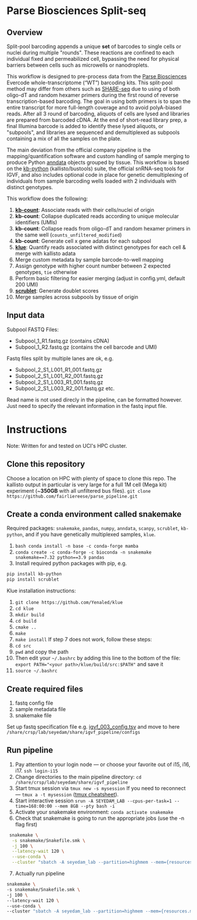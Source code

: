 # Parse Biosciences Split-seq
## Overview
Split-pool barcoding appends a unique **set** of barcodes to single cells or nuclei during multiple "rounds". These reactions are confined to each individual fixed and permeabilized cell, bypassing the need for physical barriers between cells such as microwells or nanodroplets.

This workflow is designed to pre-process data from the [Parse Biosciences](https://www.parsebiosciences.com/) Evercode whole-transcriptome (“WT”) barcoding kits. This split-pool method may differ from others such as [SHARE-seq](https://www.sciencedirect.com/science/article/pii/S0092867420312538?via%3Dihub) due to using of both oligo-dT and random hexamer primers during the first round of reverse transcription-based barcoding. The goal in using both primers is to span the entire transcript for more full-length coverage and to avoid polyA-biased reads. After all 3 round of barcoding, aliquots of cells are lysed and libraries are prepared from barcoded cDNA. At the end of short-read library prep, a final Illumina barcode is added to identify these lysed aliquots, or "subpools", and libraries are sequenced and demultiplexed as subpools containing a mix of all the samples on the plate.

The main deviation from the official company pipeline is the mapping/quantification software and custom handling of sample merging to produce Python [anndata](https://anndata.readthedocs.io/en/latest/) objects grouped by tissue. This workflow is based on the [kb-python](https://www.kallistobus.tools/kb_usage/kb_count/) (kallisto/bustools) suite, the official snRNA-seq tools for IGVF, and also includes optional code in place for genetic demultiplexing of individuals from sample barcoding wells loaded with 2 individuals with distinct genotypes.

This workflow does the following:

1. **[kb-count](https://github.com/pachterlab/kb_python)**: Associate reads with their cells/nuclei of origin
2. **kb-count**: Collapse duplicated reads according to unique molecular identifiers (UMIs)
3. **kb-count**: Collapse reads from oligo-dT and random hexamer primers in the same well (`counts_unfiltered_modified`)
4. **kb-count**: Generate cell x gene adatas for each subpool
5. **[klue](https://github.com/Yenaled/klue)**: Quantify reads associated with distinct genotypes for each cell & merge with kallisto adata
6. Merge custom metadata by sample barcode-to-well mapping
7. Assign genotype with higher count number between 2 expected genotypes, `tie` otherwise 
8. Perform basic filtering for easier merging (adjust in config.yml, default 200 UMI)
9. **[scrublet](https://github.com/swolock/scrublet)**: Generate doublet scores 
10. Merge samples across subpools by tissue of origin

## Input data
Subpool FASTQ Files:
- Subpool_1_R1.fastq.gz (contains cDNA)
- Subpool_1_R2.fastq.gz (contains the cell barcode and UMI)

Fastq files split by multiple lanes are ok, e.g. 
- Subpool_2_S1_L001_R1_001.fastq.gz
- Subpool_2_S1_L001_R2_001.fastq.gz
- Subpool_2_S1_L003_R1_001.fastq.gz
- Subpool_2_S1_L003_R2_001.fastq.gz
etc.

Read name is not used direcly in the pipeline, can be formatted however. Just need to specify the relevant information in the fastq input file.

# Instructions
Note: Written for and tested on UCI's HPC cluster. 

## Clone this repository
Choose a location on HPC with plenty of space to clone this repo. The kallisto output in particular is very large for a full 1M cell (Mega kit) experiment (~**350GB** with all unfiltered bus files).
`git clone https://github.com/fairliereese/parse_pipeline.git`

## Create a conda environment called snakemake
Required packages: `snakemake`, `pandas`, `numpy`, `anndata`, `scanpy`, `scrublet`, `kb-python`, and if you have genetically multiplexed samples, `klue`.
1. ```bash conda install -n base -c conda-forge mamba ```
2. `conda create -c conda-forge -c bioconda -n snakemake snakemake==7.32 python==3.9 pandas` 
3. Install required python packages with pip, e.g.
```bash
pip install kb-python
pip install scrublet
 ```

Klue installation instructions:
1. `git clone https://github.com/Yenaled/klue`
2. `cd klue`
3. `mkdir build`
4. `cd build`
5. `cmake ..`
6. `make`
7. `make install`
If step 7 does not work, follow these steps:
8. `cd src`
9. `pwd` and copy the path
10. Then edit your `~/.bashrc` by adding this line to the bottom of the file: `export PATH="<your path>/klue/build/src:$PATH"` and save it
11. `source ~/.bashrc`


## Create required files
1. fastq config file
2. sample metadata file
3. snakemake file

Set up fastq specification file e.g. [igvf_003_config.tsv](https://github.com/fairliereese/parse_pipeline/blob/main/configs/igvf_003_config.tsv) and move to here `/share/crsp/lab/seyedam/share/igvf_pipeline/configs`

## Run pipeline
1. Pay attention to your login node — or choose your favorite out of i15, i16, i17. `ssh login-i15`
2. Change directories to the main pipeline directory: `cd /share/crsp/lab/seyedam/share/igvf_pipeline`
3. Start tmux session via `tmux new -s mysession`  If you need to reconnect — `tmux a -t mysession` ([tmux cheatsheet](https://tmuxcheatsheet.com/)).
4. Start interactive session `srun -A SEYEDAM_LAB --cpus-per-task=1 --time=168:00:00 --mem 8GB --pty bash -i`
5. Activate your snakemake environment: `conda activate snakemake`
6. Check that snakemake is going to run the appropriate jobs (use the -n flag first)
   
```bash
 snakemake \
  -s snakemake/Snakefile.smk \
  -j 100 \
  --latency-wait 120 \
  --use-conda \
  --cluster "sbatch -A seyedam_lab --partition=highmem --mem={resources.mem_gb}GB -c {resources.threads} --time=72:00:00" -n
 ```
7. Actually run pipeline
```bash
snakemake \
-s snakemake/Snakefile.smk \
-j 100 \
--latency-wait 120 \
--use-conda \
--cluster "sbatch -A seyedam_lab --partition=highmem --mem={resources.mem_gb}GB -c {resources.threads} --time=72:00:00"
 ```
